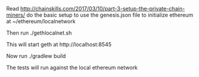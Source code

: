Read http://chainskills.com/2017/03/10/part-3-setup-the-private-chain-miners/
do the basic setup to use the genesis.json file to initialize ethereum at ~/ethereum/localnetwork

Then run ./gethlocalnet.sh

This will start geth at http://localhost:8545

Now run ./gradlew build

The tests will run against the local ethereum network
